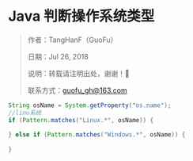 # Java 判断操作系统类型

> 作者：TangHanF（GuoFu）
>
> 日期：Jul 26, 2018
>
> 说明：转载请注明出处，谢谢！🤝
>
> 联系方式：guofu_gh@163.com

```java
String osName = System.getProperty("os.name");
//linu系统
if (Pattern.matches("Linux.*", osName)) {
			
} else if (Pattern.matches("Windows.*", osName)) {
			
}
```

